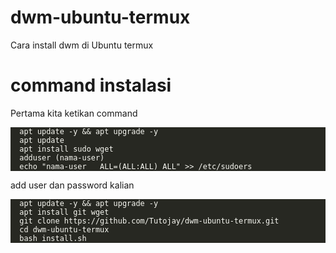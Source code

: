 # dwm-ubuntu-termux
Cara install dwm di Ubuntu termux 

<h1>command instalasi</h1>
<p>Pertama kita ketikan command</p>
<div class=highlight><pre style=color:#f8f8f2;background-color:#272822><code class=language-sh data-lang=sh><span style="margin-right:.4em;padding:0 .4em;color:#7f7f7f"></span>apt update -y && apt upgrade -y
<span style="margin-right:.4em;padding:0 .4em;color:#7f7f7f"></span>apt update
<span style="margin-right:.4em;padding:0 .4em;color:#7f7f7f"></span>apt install sudo wget
<span style="margin-right:.4em;padding:0 .4em;color:#7f7f7f"></span>adduser (nama-user)
<span style="margin-right:.4em;padding:0 .4em;color:#7f7f7f"></span>echo "nama-user   ALL=(ALL:ALL) ALL" >> /etc/sudoers
</code></pre></div>

<p>add user dan password kalian</p>

<div class=highlight><pre style=color:#f8f8f2;background-color:#272822><code class=language-sh data-lang=sh><span style="margin-right:.4em;padding:0 .4em;color:#7f7f7f"></span>apt update -y && apt upgrade -y
<span style="margin-right:.4em;padding:0 .4em;color:#7f7f7f"></span>apt install git wget
<span style="margin-right:.4em;padding:0 .4em;color:#7f7f7f"></span>git clone https://github.com/Tutojay/dwm-ubuntu-termux.git
<span style="margin-right:.4em;padding:0 .4em;color:#7f7f7f"></span>cd dwm-ubuntu-termux 
<span style="margin-right:.4em;padding:0 .4em;color:#7f7f7f"></span>bash install.sh
</code></pre></div>
